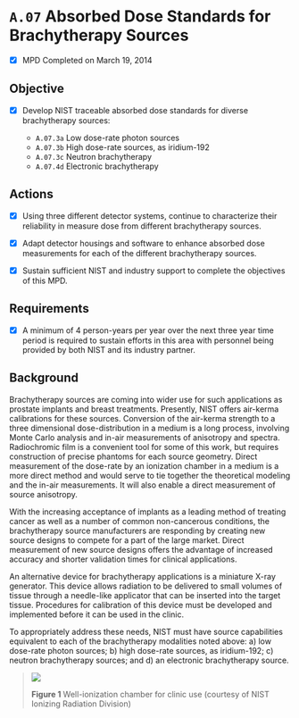# `A.07` Absorbed Dose Standards for Brachytherapy Sources

- [x] MPD Completed on March 19, 2014

## Objective

- [x] Develop NIST traceable absorbed dose standards for diverse brachytherapy
  sources:

  - `A.07.3a` Low dose-rate photon sources
  - `A.07.3b` High dose-rate sources, as iridium-192
  - `A.07.3c` Neutron brachytherapy
  - `A.07.4d` Electronic brachytherapy

## Actions

- [x] Using three different detector systems, continue to characterize
their reliability in measure dose from different brachytherapy sources.

- [x] Adapt detector housings and software to enhance absorbed dose
measurements for each of the different brachytherapy sources.

- [x] Sustain sufficient NIST and industry support to complete the
objectives of this MPD.

## Requirements

- [x] A minimum of 4 person-years per year over the next three year time
period is required to sustain efforts in this area with personnel being
provided by both NIST and its industry partner.

## Background

Brachytherapy sources are coming into wider use for such applications as
prostate implants and breast treatments. Presently, NIST offers air-kerma
calibrations for these sources. Conversion of the air-kerma strength to a three
dimensional dose-distribution in a medium is a long process, involving Monte
Carlo analysis and in-air measurements of anisotropy and spectra. Radiochromic
film is a convenient tool for some of this work, but requires construction of
precise phantoms for each source geometry. Direct measurement of the dose-rate
by an ionization chamber in a medium is a more direct method and would serve to
tie together the theoretical modeling and the in-air measurements. It will also
enable a direct measurement of source anisotropy.

With the increasing acceptance of implants as a leading method of treating
cancer as well as a number of common non-cancerous conditions, the brachytherapy
source manufacturers are responding by creating new source designs to compete
for a part of the large market. Direct measurement of new source designs offers
the advantage of increased accuracy and shorter validation times for clinical
applications.

An alternative device for brachytherapy applications is a miniature X-ray
generator. This device allows radiation to be delivered to small volumes of
tissue through a needle-like applicator that can be inserted into the target
tissue. Procedures for calibration of this device must be developed and
implemented before it can be used in the clinic.

To appropriately address these needs, NIST must have source capabilities
equivalent to each of the brachytherapy modalities noted above: a) low dose-rate
photon sources; b) high dose-rate sources, as iridium-192; c) neutron
brachytherapy sources; and d) an electronic brachytherapy source.

> ![](assets/)
>
> **Figure 1** Well-ionization chamber for clinic use (courtesy of NIST Ionizing
Radiation Division)
